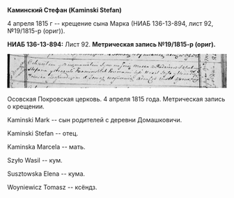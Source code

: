 **Каминский Стефан (Kaminski Stefan)**

4 апреля 1815 г -- крещение сына Марка (НИАБ 136-13-894, лист 92,
№19/1815-р (ориг)).

**НИАБ 136-13-894:** Лист 92. **Метрическая запись №19/1815-р (ориг).**

![](./media/7723dc116f89496104e86dcc401d2e9d2c92218f.png)

Осовская Покровская церковь. 4 апреля 1815 года. Метрическая запись о
крещении.

Kaminski Mark -- сын родителей с деревни Домашковичи.

Kaminski Stefan -- отец.

Kaminska Marcela -- мать.

Szyło Wasil -- кум.

Susztowska Elena -- кума.

Woyniewicz Tomasz -- ксёндз.
